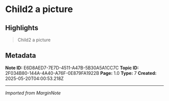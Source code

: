 # Child2 a picture  

## Highlights

> Child2 a picture  

## Metadata

**Note ID:** E6D8AED7-7E7D-4511-A47B-5B30A5A1CC7C
**Topic ID:** 2F034B80-144A-4A40-A76F-0E879FA1922B
**Page:** 1.0
**Type:** 7
**Created:** 2025-05-20T04:00:53.218Z

---
*Imported from MarginNote*